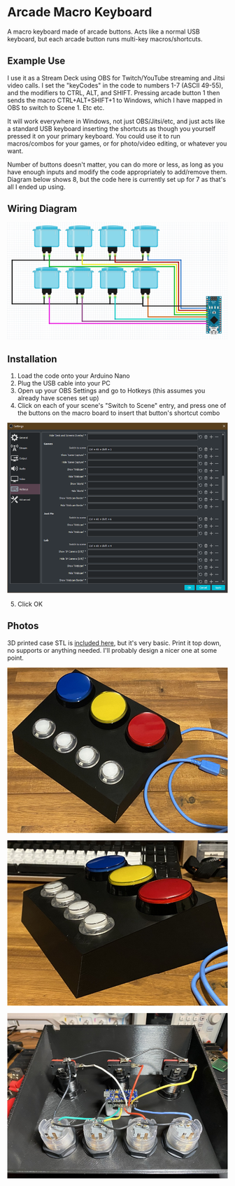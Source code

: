 # Arcade Macro Keyboard

A macro keyboard made of arcade buttons. Acts like a normal USB keyboard, but each arcade button runs multi-key macros/shortcuts.

## Example Use

I use it as a Stream Deck using OBS for Twitch/YouTube streaming and Jitsi video calls. I set the "keyCodes" in the code to numbers 1-7 (ASCII 49-55), and the modifiers to CTRL, ALT, and SHIFT. Pressing arcade button 1 then sends the macro CTRL+ALT+SHIFT+1 to Windows, which I have mapped in OBS to switch to Scene 1. Etc etc.

It will work everywhere in Windows, not just OBS/Jitsi/etc, and just acts like a standard USB keyboard inserting the shortcuts as though you yourself pressed it on your primary keyboard. You could use it to run macros/combos for your games, or for photo/video editing, or whatever you want.

Number of buttons doesn't matter, you can do more or less, as long as you have enough inputs and modify the code appropriately to add/remove them. Diagram below shows 8, but the code here is currently set up for 7 as that's all I ended up using.

## Wiring Diagram

![Arcade Macro Keyboard Diagram](https://github.com/obsoletenerd/arcade-macro-keyboard/blob/master/Meta/WiringDiagram.png)

## Installation

1. Load the code onto your Arduino Nano
2. Plug the USB cable into your PC
3. Open up your OBS Settings and go to Hotkeys (this assumes you already have scenes set up)
4. Click on each of your scene's "Switch to Scene" entry, and press one of the buttons on the macro board to insert that button's shortcut combo

![OBS Hotkeys](https://github.com/obsoletenerd/arcade-macro-keyboard/blob/master/Meta/MappingButtonsInOBS.png)

5. Click OK

## Photos

3D printed case STL is [included here](https://github.com/obsoletenerd/arcade-macro-keyboard/blob/master/ArcadeMacroKeyboardCase.stl), but it's very basic. Print it top down, no supports or anything needed. I'll probably design a nicer one at some point.

![OBS Hotkeys](https://github.com/obsoletenerd/arcade-macro-keyboard/blob/master/Meta/ArcadeMacroKeyboard1.jpg)

![OBS Hotkeys](https://github.com/obsoletenerd/arcade-macro-keyboard/blob/master/Meta/ArcadeMacroKeyboard2.jpg)

![OBS Hotkeys](https://github.com/obsoletenerd/arcade-macro-keyboard/blob/master/Meta/ArcadeMacroKeyboard3.jpg)